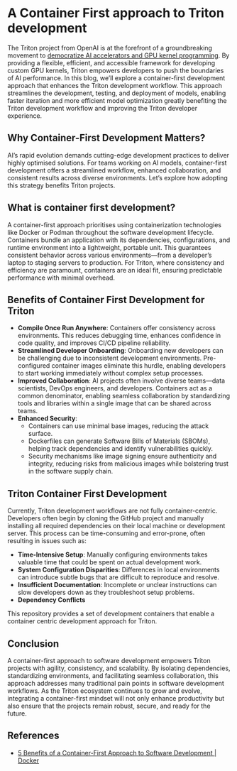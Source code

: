 # A Container First approach to Triton development

The Triton project from OpenAI is at the forefront of a groundbreaking movement
to [democratize AI accelerators and GPU kernel programming](https://next.redhat.com/2024/11/07/democratizing-ai-accelerators-and-gpu-kernel-programming-using-triton/).
By providing a flexible, efficient, and accessible framework for developing
custom GPU kernels, Triton empowers developers to push the boundaries of AI
performance. In this blog, we’ll explore a container-first development
approach that enhances the Triton development workflow. This approach
streamlines the development, testing, and deployment of models, enabling
faster iteration and more efficient model optimization greatly
benefiting the Triton development workflow and improving the Triton
developer experience.

## Why Container-First Development Matters?

AI’s rapid evolution demands cutting-edge development practices to deliver
highly optimised solutions. For teams working on AI models, container-first
development offers a streamlined workflow, enhanced collaboration, and
consistent results across diverse environments. Let’s explore how adopting
this strategy benefits Triton projects.

## What is container first development?

A container-first approach prioritises using containerization technologies
like Docker or Podman throughout the software development lifecycle.
Containers bundle an application with its dependencies, configurations,
and runtime environment into a lightweight, portable unit. This guarantees
consistent behavior across various environments—from a developer’s laptop
to staging servers to production. For Triton, where consistency and
efficiency are paramount, containers are an ideal fit, ensuring
predictable performance with minimal overhead.

## Benefits of Container First Development for Triton

- **Compile Once Run Anywhere**: Containers offer consistency across
environments. This reduces debugging time, enhances confidence in code
quality, and improves CI/CD pipeline reliability.
- **Streamlined Developer Onboarding**: Onboarding new developers can
be challenging due to inconsistent development environments.
Pre-configured container images eliminate this hurdle, enabling
developers to start working immediately without complex setup
processes.
- **Improved Collaboration**: AI projects often involve diverse
teams—data scientists, DevOps engineers, and developers.
Containers act as a common denominator, enabling seamless
collaboration by standardizing tools and libraries within a
single image that can be shared across teams.
- **Enhanced Security**:
  - Containers can use minimal base images, reducing the attack surface.
  - Dockerfiles can generate Software Bills of Materials (SBOMs), helping
    track dependencies and identify vulnerabilities quickly.
  - Security mechanisms like image signing ensure authenticity and
    integrity, reducing risks from malicious images while bolstering trust
    in the software supply chain.

## Triton Container First Development

Currently, Triton development workflows are not fully container-centric.
Developers often begin by cloning the GitHub project and manually
installing all required dependencies on their local machine or
development server. This process can be time-consuming and error-prone,
often resulting in issues such as:

- **Time-Intensive Setup**: Manually configuring environments takes valuable
  time that could be spent on actual development work.
- **System Configuration Disparities**: Differences in local environments can
  introduce subtle bugs that are difficult to reproduce and resolve.
- **Insufficient Documentation**: Incomplete or unclear instructions can slow
  developers down as they troubleshoot setup problems.
- **Dependency Conflicts**

This repository provides a set of development containers that enable a
container centric development approach for Triton.

## Conclusion

A container-first approach to software development empowers Triton projects with
agility, consistency, and scalability. By isolating dependencies, standardizing
environments, and facilitating seamless collaboration, this approach addresses
many traditional pain points in software development workflows. As the Triton
ecosystem continues to grow and evolve, integrating a container-first mindset
will not only enhance productivity but also ensure that the projects remain
robust, secure, and ready for the future.

## References

- [5 Benefits of a Container-First Approach to Software Development | Docker](https://www.docker.com/blog/5-benefits-of-a-container-first-approach-to-software-development/)
